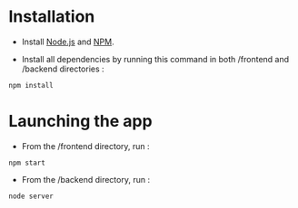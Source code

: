 # Installation

- Install [Node.js]() and [NPM](). 

- Install all dependencies by running this command in both /frontend and /backend directories :
```terminal
npm install
```

# Launching the app

- From the /frontend directory, run :
```terminal
npm start
```

- From the /backend directory, run :
```terminal
node server
```